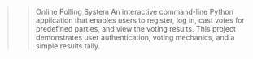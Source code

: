 >> Online Polling System
An interactive command-line Python application that enables users to register, log in, cast votes for predefined parties, and view the voting results. This project demonstrates user authentication, voting mechanics, and a simple results tally.
